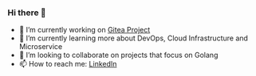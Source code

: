 ### Hi there 👋

- 🔭  I’m currently working on [Gitea Project](https://gitea.io/en-us/)
- 🌱 I’m currently learning more about DevOps, Cloud Infrastructure and Microservice 
- 👯 I’m looking to collaborate on projects that focus on Golang
- 📫 How to reach me: [LinkedIn](https://www.linkedin.com/in/nabil-salman-851037164/)

<!--
**Nabil1907/Nabil1907** is a ✨ _special_ ✨ repository because its `README.md` (this file) appears on your GitHub profile.

Here are some ideas to get you started:

- 🔭 I’m currently working on ...
- 🌱 I’m currently learning ...
- 👯 I’m looking to collaborate on ...
- 🤔 I’m looking for help with ...
- 💬 Ask me about ...
- 📫 How to reach me: ...
- 😄 Pronouns: ...
- ⚡ Fun fact: ...
-->
